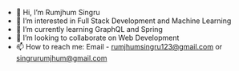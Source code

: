 - 👋 Hi, I’m Rumjhum Singru
- 👀 I’m interested in Full Stack Development and Machine Learning
- 🌱 I’m currently learning GraphQL and Spring
- 💞️ I’m looking to collaborate on Web Development 
- 📫 How to reach me: Email - rumjhumsingru123@gmail.com or singrurumjhum@gmail.com 

<!---
rumjhumsingru/rumjhumsingru is a ✨ special ✨ repository because its `README.md` (this file) appears on your GitHub profile.
You can click the Preview link to take a look at your changes.
--->
